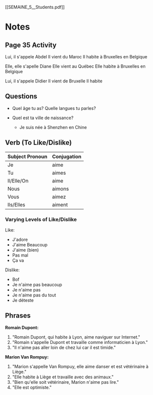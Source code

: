 [[SEMAINE_5__Students.pdf]]
# Notes

## Page 35 Activity
Lui, il s'appele Abdel
Il vient du Maroc
Il habite à Bruxelles en Belgique

Elle, elle s'apelle Diane
Elle vient au Québec
Elle habite à Bruxelles en Belgique

Lui, il s'appele Didier
Il vient de Bruxelle
Il habite
## Questions
* Quel âge tu as? Quelle langues tu parles?

* Quel est ta ville de naissance? 
	*  Je suis née à Shenzhen en Chine

## Verb (To Like/Dislike)
|Subject Pronoun|Conjugation|
|---|---|
|Je|aime|
|Tu|aimes|
|Il/Elle/On|aime|
|Nous|aimons|
|Vous|aimez|
|Ils/Elles|aiment|
### Varying Levels of Like/Dislike
Like:
* J'adore
* J'aime Beaucoup
* J'aime (bien)
* Pas mal
* Ça va

Dislike:
* Bof
* Je n'aime pas beaucoup
* Je n'aime pas
* Je n'aime pas du tout
* Je déteste

## Phrases
**Romain Dupont:**
1. "Romain Dupont, qui habite à Lyon, aime naviguer sur Internet."
2. "Romain s'appelle Dupont et travaille comme informaticien à Lyon."
3. "Il n'aime pas aller loin de chez lui car il est timide."

**Marion Van Rompuy:**
1. "Marion s'appelle Van Rompuy, elle aime danser et est vétérinaire à Liège."
2. "Elle habite à Liège et travaille avec des animaux."
3. "Bien qu'elle soit vétérinaire, Marion n'aime pas lire."
4. "Elle est optimiste."